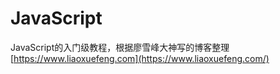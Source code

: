 # JavaScript
JavaScript的入门级教程，根据廖雪峰大神写的博客整理
[https://www.liaoxuefeng.com](https://www.liaoxuefeng.com/)
